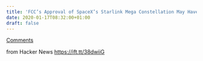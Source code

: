 ```yaml
---
title: 'FCC’s Approval of SpaceX’s Starlink Mega Constellation May Have Been Unlawful'
date: 2020-01-17T08:32:00+01:00
draft: false
---
```


[Comments](https://news.ycombinator.com/item?id=22071355)  
  
from Hacker News https://ift.tt/38dwiiG